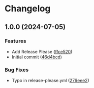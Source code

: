 # Changelog

## 1.0.0 (2024-07-05)


### Features

* Add Release Please ([ffce520](https://github.com/pabrahamsson/cf-dyn-dns/commit/ffce52074925e6838494667d9bfa92af5c2fc934))
* Initial commit ([46d4bcd](https://github.com/pabrahamsson/cf-dyn-dns/commit/46d4bcdaf7aac164326c9a8716d45eebd2ee11af))


### Bug Fixes

* Typo in release-please.yml ([276eee2](https://github.com/pabrahamsson/cf-dyn-dns/commit/276eee28ab9ea74acd67c477c6d8b0425f864991))
